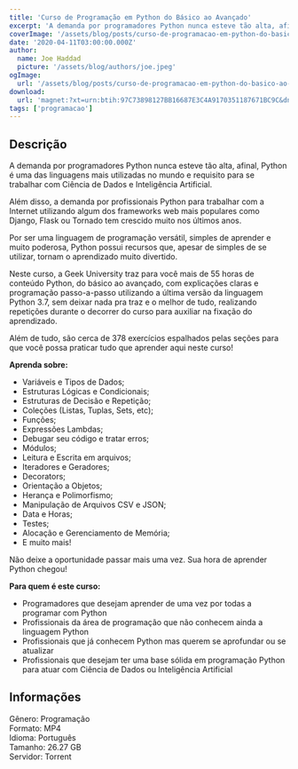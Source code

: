```yaml
---
title: 'Curso de Programação em Python do Básico ao Avançado'
excerpt: 'A demanda por programadores Python nunca esteve tão alta, afinal, Python é uma das linguagens mais utilizadas no mundo e requisito para se trabalhar com Ciência de Dados e Inteligência Artificial.  Além disso, a demanda por profissionais Python para trabalhar com a Internet utilizando'
coverImage: '/assets/blog/posts/curso-de-programacao-em-python-do-basico-ao-avancado.jpg'
date: '2020-04-11T03:00:00.000Z'
author:
  name: Joe Haddad
  picture: '/assets/blog/authors/joe.jpeg'
ogImage:
  url: '/assets/blog/posts/curso-de-programacao-em-python-do-basico-ao-avancado.jpg'
download:
  url: 'magnet:?xt=urn:btih:97C73898127BB16687E3C4A9170351187671BC9C&dn=Curso%20de%20Programa%c3%a7%c3%a3o%20em%20Python%20-%20do%20b%c3%a1sico%20ao%20avan%c3%a7ado&tr=udp%3a%2f%2ftracker.openbittorrent.com%3a1337%2fannounce&tr=udp%3a%2f%2ftracker.opentrackr.org%3a1337%2fannounce'
tags: ['programacao']
---
```

<h2>Descrição</h2>
<p></p><p>A demanda por programadores Python nunca esteve tão alta, afinal, Python é uma das linguagens mais utilizadas no mundo e requisito para se trabalhar com Ciência de Dados e Inteligência Artificial.</p><p>Além disso, a demanda por profissionais Python para trabalhar com a Internet utilizando algum dos frameworks web mais populares como Django, Flask ou Tornado tem crescido muito nos últimos anos.</p><p>Por ser uma linguagem de programação versátil, simples de aprender e muito poderosa, Python possui recursos que, apesar de simples de se utilizar, tornam o aprendizado muito divertido.</p><p>Neste curso, a Geek University traz para você mais de 55 horas de conteúdo Python, do básico ao avançado, com explicações claras e programação passo-a-passo utilizando a última versão da linguagem Python 3.7, sem deixar nada pra traz e o melhor de tudo, realizando repetições durante o decorrer do curso para auxiliar na fixação do aprendizado.</p><p>Além de tudo, são cerca de 378 exercícios espalhados pelas seções para que você possa praticar tudo que aprender aqui neste curso!</p><p><strong>Aprenda sobre:</strong></p><ul><li>Variáveis e Tipos de Dados;</li><li>Estruturas Lógicas e Condicionais;</li><li>Estruturas de Decisão e Repetição;</li><li>Coleções (Listas, Tuplas, Sets, etc);</li><li>Funções;</li><li>Expressões Lambdas;</li><li>Debugar seu código e tratar erros;</li><li>Módulos;</li><li>Leitura e Escrita em arquivos;</li><li>Iteradores e Geradores;</li><li>Decorators;</li><li>Orientação a Objetos;</li><li>Herança e Polimorfismo;</li><li>Manipulação de Arquivos CSV e JSON;</li><li>Data e Horas;</li><li>Testes;</li><li>Alocação e Gerenciamento de Memória;</li><li>E muito mais!</li></ul><p>Não deixe a oportunidade passar mais uma vez. Sua hora de aprender Python chegou!</p><p><strong>Para quem é este curso:</strong></p><ul><li>Programadores que desejam aprender de uma vez por todas a programar com Python</li><li>Profissionais da área de programação que não conhecem ainda a linguagem Python</li><li>Profissionais que já conhecem Python mas querem se aprofundar ou se atualizar</li><li>Profissionais que desejam ter uma base sólida em programação Python para atuar com Ciência de Dados ou Inteligência Artificial</li></ul><h2>Informações</h2><p>Gênero: Programação<br/>Formato: MP4<br/>Idioma: Português<br/>Tamanho: 26.27 GB<br/>Servidor: Torrent</p>